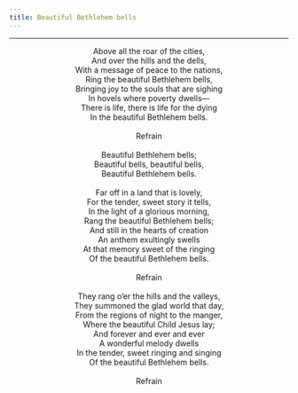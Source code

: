 ```yaml
---
title: Beautiful Bethlehem bells
---
```


---
<center>
Above all the roar of the cities,<br/>
And over the hills and the dells,<br/>
With a message of peace to the nations,<br/>
Ring the beautiful Bethlehem bells,<br/>
Bringing joy to the souls that are sighing<br/>
In hovels where poverty dwells—<br/>
There is life, there is life for the dying<br/>
In the beautiful Bethlehem bells.<br/>
<br/>
Refrain<br/>
<br/>
Beautiful Bethlehem bells;<br/>
Beautiful bells, beautiful bells,<br/>
Beautiful Bethlehem bells.<br/>
<br/>
Far off in a land that is lovely,<br/>
For the tender, sweet story it tells,<br/>
In the light of a glorious morning,<br/>
Rang the beautiful Bethlehem bells;<br/>
And still in the hearts of creation<br/>
An anthem exultingly swells<br/>
At that memory sweet of the ringing<br/>
Of the beautiful Bethlehem bells.<br/>
<br/>
Refrain<br/>
<br/>
They rang o’er the hills and the valleys,<br/>
They summoned the glad world that day,<br/>
From the regions of night to the manger,<br/>
Where the beautiful Child Jesus lay;<br/>
And forever and ever and ever<br/>
A wonderful melody dwells<br/>
In the tender, sweet ringing and singing<br/>
Of the beautiful Bethlehem bells.<br/>
<br/>
Refrain
</center>